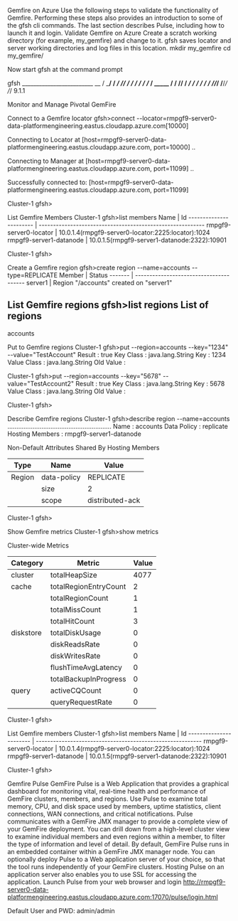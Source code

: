 Gemfire on Azure 
Use the following steps to validate the functionality of Gemfire.  Performing these steps also provides an introduction to some of the gfsh cli commands.
The last section describes Pulse, including how to launch it and login.
Validate Gemfire on Azure 
Create a scratch working directory (for example, my_gemfire) and change to it. gfsh saves locator and server working directories and log files in this location.
mkdir my_gemfire
cd my_gemfire/

Now start gfsh at the command prompt

 gfsh
    _________________________     __
   / _____/ ______/ ______/ /____/ /
  / /  __/ /___  /_____  / _____  /
 / /__/ / ____/  _____/ / /    / /
/______/_/      /______/_/    /_/    9.1.1

Monitor and Manage Pivotal GemFire

Connect to a Gemfire locator
gfsh>connect --locator=rmpgf9-server0-data-platformengineering.eastus.cloudapp.azure.com[10000]

Connecting to Locator at [host=rmpgf9-server0-data-platformengineering.eastus.cloudapp.azure.com, port=10000] ..

Connecting to Manager at [host=rmpgf9-server0-data-platformengineering.eastus.cloudapp.azure.com, port=11099] ..

Successfully connected to: [host=rmpgf9-server0-data-platformengineering.eastus.cloudapp.azure.com, port=11099]

Cluster-1 gfsh>

List Gemfire Members
Cluster-1 gfsh>list members
         Name           | Id
----------------------- | ----------------------------------------------------------
rmpgf9-server0-locator  | 10.0.1.4(rmpgf9-server0-locator:2225:locator)<ec><v0>:1024
rmpgf9-server1-datanode | 10.0.1.5(rmpgf9-server1-datanode:2322)<v3>:10901

Cluster-1 gfsh>

Create a Gemfire region
gfsh>create region --name=accounts --type=REPLICATE
Member  | Status
------- | ---------------------------------------
server1 | Region "/accounts" created on "server1"

List Gemfire regions
gfsh>list regions
List of regions
---------------
accounts

Put to Gemfire regions
Cluster-1 gfsh>put --region=accounts --key="1234" --value="TestAccount"
Result      : true
Key Class   : java.lang.String
Key         : 1234
Value Class : java.lang.String
Old Value   : <NULL>

Cluster-1 gfsh>put --region=accounts --key="5678" --value="TestAccount2"
Result      : true
Key Class   : java.lang.String
Key         : 5678
Value Class : java.lang.String
Old Value   : <NULL>

Cluster-1 gfsh>

Describe Gemfire regions
Cluster-1 gfsh>describe region --name=accounts
..........................................................
Name            : accounts
Data Policy     : replicate
Hosting Members : rmpgf9-server1-datanode

Non-Default Attributes Shared By Hosting Members

 Type  |    Name     | Value
------ | ----------- | ---------------
Region | data-policy | REPLICATE
       | size        | 2
       | scope       | distributed-ack


Cluster-1 gfsh>

Show Gemfire metrics
Cluster-1 gfsh>show metrics

Cluster-wide Metrics

Category  |        Metric         | Value
--------- | --------------------- | -----
cluster   | totalHeapSize         | 4077
cache     | totalRegionEntryCount | 2
          | totalRegionCount      | 1
          | totalMissCount        | 1
          | totalHitCount         | 3
diskstore | totalDiskUsage        | 0
          | diskReadsRate         | 0
          | diskWritesRate        | 0
          | flushTimeAvgLatency   | 0
          | totalBackupInProgress | 0
query     | activeCQCount         | 0
          | queryRequestRate      | 0

Cluster-1 gfsh>

List Gemfire members
Cluster-1 gfsh>list members
         Name           | Id
----------------------- | ----------------------------------------------------------
rmpgf9-server0-locator  | 10.0.1.4(rmpgf9-server0-locator:2225:locator)<ec><v0>:1024
rmpgf9-server1-datanode | 10.0.1.5(rmpgf9-server1-datanode:2322)<v3>:10901

Cluster-1 gfsh>

Gemfire Pulse
GemFire Pulse is a Web Application that provides a graphical dashboard for monitoring vital, real-time health and performance of GemFire clusters, members, and regions.
Use Pulse to examine total memory, CPU, and disk space used by members, uptime statistics, client connections, WAN connections, and critical notifications. Pulse communicates with a GemFire JMX manager to provide a complete view of your GemFire deployment. You can drill down from a high-level cluster view to examine individual members and even regions within a member, to filter the type of information and level of detail.
By default, GemFire Pulse runs in an embedded container within a GemFire JMX manager node. You can optionally deploy Pulse to a Web application server of your choice, so that the tool runs independently of your GemFire clusters. Hosting Pulse on an application server also enables you to use SSL for accessing the application.
Launch Pulse from your web browser and login
http://rmpgf9-server0-data-platformengineering.eastus.cloudapp.azure.com:17070/pulse/login.html

Default User and PWD: admin/admin

